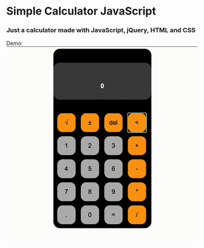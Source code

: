 # Simple Calculator JavaScript

### Just a calculator made with JavaScript, jQuery, HTML and CSS

Demo:
![Alt Text](https://github.com/dennewbie/simpleCalculatorJS/blob/master/demo.gif)
